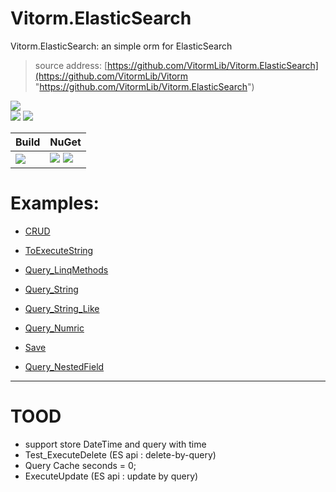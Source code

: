 ﻿
# Vitorm.ElasticSearch
Vitorm.ElasticSearch: an simple orm for ElasticSearch
>source address: [https://github.com/VitormLib/Vitorm.ElasticSearch](https://github.com/VitormLib/Vitorm "https://github.com/VitormLib/Vitorm.ElasticSearch")    

![](https://img.shields.io/github/license/VitormLib/Vitorm.ElasticSearch.svg)  
![](https://img.shields.io/github/repo-size/VitormLib/Vitorm.ElasticSearch.svg)  ![](https://img.shields.io/github/last-commit/VitormLib/Vitorm.ElasticSearch.svg)  
 

| Build | NuGet |
| -------- | -------- |
|![](https://github.com/VitormLib/Vitorm.ElasticSearch/workflows/ki_multibranch/badge.svg) | [![](https://img.shields.io/nuget/v/Vitorm.ElasticSearch.svg)](https://www.nuget.org/packages/Vitorm/) ![](https://img.shields.io/nuget/dt/Vitorm.ElasticSearch.svg) |





# Examples:  
- [CRUD](test/Vitorm.Sqlite.MsTest/CommonTest/CRUD_Test.cs)    
- [ToExecuteString](test/Vitorm.Sqlite.MsTest/CommonTest/Orm_Extensions_ToExecuteString_Test.cs)    
    
- [Query_LinqMethods](test/Vitorm.Sqlite.MsTest/CommonTest/Query_LinqMethods_Test.cs)  
    
- [Query_String](test/Vitorm.Sqlite.MsTest/CommonTest/Query_Type_String_Test.cs)  
- [Query_String_Like](test/Vitorm.Sqlite.MsTest/CommonTest/Query_Type_String_Like_Test.cs)  
    
- [Query_Numric](test/Vitorm.Sqlite.MsTest/CommonTest/Query_Type_Numric_Test.cs)  
    
- [Save](test/Vitorm.MySql.MsTest/CustomTest/CRUD_Save_Test.cs)  
- [Query_NestedField](test/Vitorm.SqlServer.MsTest/CustomTest/Query_NestedField_Test.cs)  




----------------------
# TOOD

 - support store DateTime and query with time
 - Test_ExecuteDelete  (ES api : delete-by-query)
 - Query Cache seconds = 0;
 - ExecuteUpdate (ES api : update by query)

 


